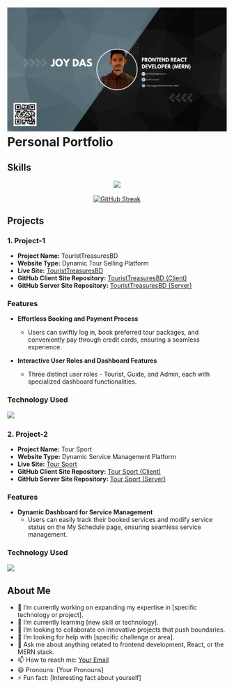 # ![Banner Image](./github.jpg) Personal Portfolio

## Skills

<p align="center">
  <a href="https://skillicons.dev">
    <img src="https://skillicons.dev/icons?i=react,js,express,mongodb,nodejs,html,css,tailwindcss,firebase,bootstrap" />
  </a>
</p>
<div align="center">

[![GitHub Streak](https://github-readme-streak-stats.herokuapp.com?user=Anirbandasjoy&theme=algolia)](https://git.io/streak-stats)
</div>

## Projects

### 1. Project-1

- **Project Name:** TouristTreasuresBD
- **Website Type:** Dynamic Tour Selling Platform
- **Live Site:** [TouristTreasuresBD](https://assignment12-848ad.web.app)
- **GitHub Client Site Repository:** [TouristTreasuresBD (Client)](https://github.com/Anirbandasjoy/TouristTreasuresBD-Client)
- **GitHub Server Site Repository:** [TouristTreasuresBD (Server)](https://github.com/Anirbandasjoy/TouristTreasuresBD-Server)

### Features
- **Effortless Booking and Payment Process**
  - Users can swiftly log in, book preferred tour packages, and conveniently pay through credit cards, ensuring a seamless experience.

- **Interactive User Roles and Dashboard Features**
  - Three distinct user roles - Tourist, Guide, and Admin, each with specialized dashboard functionalities.


### Technology Used

 <a href="https://skillicons.dev">
    <img src="https://skillicons.dev/icons?i=react,js,express,mongodb,stripe" />
  </a>


### 2. Project-2

- **Project Name:** Tour Sport
- **Website Type:** Dynamic Service Management Platform
- **Live Site:** [Tour Sport](https://tour-sport.web.app)
- **GitHub Client Site Repository:** [Tour Sport (Client)](https://github.com/Anirbandasjoy/tour-sport-client)
- **GitHub Server Site Repository:** [Tour Sport (Server)](https://github.com/Anirbandasjoy/tour-sport-server)

### Features
- **Dynamic Dashboard for Service Management**
  - Users can easily track their booked services and modify service status on the My Schedule page, ensuring seamless service management.


### Technology Used

 <a href="https://skillicons.dev">
    <img src="https://skillicons.dev/icons?i=react,js,express,mongodb" />
  </a>


## About Me

- 🔭 I’m currently working on expanding my expertise in [specific technology or project].
- 🌱 I’m currently learning [new skill or technology].
- 👯 I’m looking to collaborate on innovative projects that push boundaries.
- 🤔 I’m looking for help with [specific challenge or area].
- 💬 Ask me about anything related to frontend development, React, or the MERN stack.
- 📫 How to reach me: [Your Email](mailto:your.email@example.com)
- 😄 Pronouns: [Your Pronouns]
- ⚡ Fun fact: [Interesting fact about yourself]
